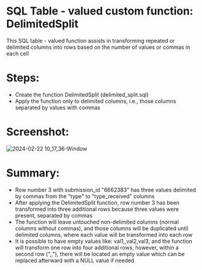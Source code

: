 # SQL Table - valued custom function: DelimitedSplit

This SQL table - valued function assists in transforming repeated or delimited columns into rows based on the number of values or commas in each cell

# Steps:
- Create the function DelimitedSplit (delimited_split.sql)
- Apply the function only to delimited columns, i.e., those columns separated by values with commas

# Screenshot:
![2024-02-22 10_17_36-Window](https://github.com/milosp-89/delimited_split/assets/155644532/721d699e-4539-46ca-a4b5-d53aed4993db)

# Summary:
- Row number 3 with submission_id "6662383" has three values delimited by commas from the "type" to "type_received" columns
- After applying the DelimitedSplit function, row number 3 has been transformed into three additional rows because three values were present, separated by commas
- The function will leave untouched non-delimited columns (normal columns without commas), and those columns will be duplicated until delimited columns, where each value will be transformed into each row
- It is possible to have empty values like: val1,,val2,val3, and the function will transform one row into four additional rows, however, within a second row (",,"), there will be located an empty value which can be replaced afterward with a NULL value if needed
